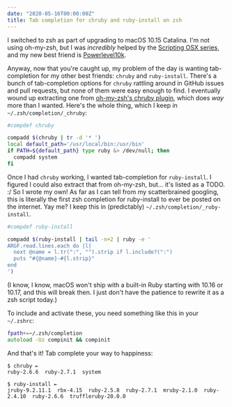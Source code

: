 ```yaml
---
date: "2020-05-16T00:00:00Z"
title: Tab completion for chruby and ruby-install on zsh
---
```

I switched to zsh as part of upgrading to macOS 10.15 Catalina. I'm not using oh-my-zsh, but I was _incredibly_ helped by the [Scripting OSX series](https://scriptingosx.com/2019/06/moving-to-zsh/), and my new best friend is [Powerlevel10k](https://github.com/romkatv/powerlevel10k).

Anyway, now that you're caught up, my problem of the day is wanting tab-completion for my other best friends: `chruby` and `ruby-install`. There's a bunch of tab-completion options for `chruby` rattling around in GitHub issues and pull requests, but none of them were easy enough to find. I eventually wound up extracting one from [oh-my-zsh's chruby plugin](https://github.com/ohmyzsh/ohmyzsh/blob/master/plugins/chruby/chruby.plugin.zsh), which does _way_ more than I wanted. Here's the whole thing, which I keep in `~/.zsh/completion/_chruby`:

```zsh
#compdef chruby

compadd $(chruby | tr -d '* ')
local default_path='/usr/local/bin:/usr/bin'
if PATH=${default_path} type ruby &> /dev/null; then
  compadd system
fi
```

Once I had `chruby` working, I wanted tab-completion for `ruby-install`. I figured I could also extract that from oh-my-zsh, but... it's listed as a TODO. :/ So I wrote my own! As far as I can tell from my scatterbrained googling, this is literally the first zsh completion for ruby-install to ever be posted on the internet. Yay me? I keep this in (predictably) `~/.zsh/completion/_ruby-install`.

```zsh
#compdef ruby-install

compadd $(ruby-install | tail -n+2 | ruby -e '
ARGF.read.lines.each do |l|
  next @name = l.tr(":", "").strip if l.include?(":")
  puts "#{@name}-#{l.strip}"
end
')
```

(I know, I know, macOS won't ship with a built-in Ruby starting with 10.16 or 10.17, and this will break then. I just don't have the patience to rewrite it as a zsh script today.)

To include and activate these, you need something like this in your `~/.zshrc`:

```zsh
fpath+=~/.zsh/completion
autoload -Uz compinit && compinit
```

And that's it! Tab complete your way to happiness:

```
$ chruby ⇤
ruby-2.6.6  ruby-2.7.1  system

$ ruby-install ⇤
jruby-9.2.11.1  rbx-4.15  ruby-2.5.8  ruby-2.7.1  mruby-2.1.0  ruby-2.4.10  ruby-2.6.6  truffleruby-20.0.0  
```